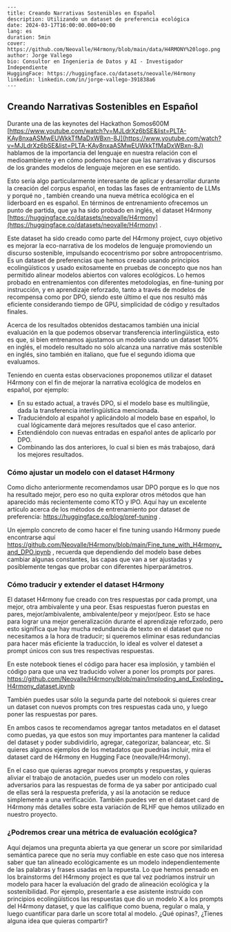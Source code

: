 ```
---
title: Creando Narrativas Sostenibles en Español
description: Utilizando un dataset de preferencia ecológica 
date: 2024-03-17T16:00:00.000+00:00
lang: es
duration: 5min
cover: https://github.com/Neovalle/H4rmony/blob/main/data/H4RMONY%20logo.png
author: Jorge Vallego
bio: Consultor en Ingenieria de Datos y AI - Investigador Independiente
HuggingFace: https://huggingface.co/datasets/neovalle/H4rmony
linkedin: linkedin.com/in/jorge-vallego-391838a6
---
```

## Creando Narrativas Sostenibles en Español

Durante una de las keynotes del Hackathon Somos600M [https://www.youtube.com/watch?v=MJLdrXz6bSE&list=PLTA-KAy8nxaASMwEUWkkTfMaDxWBxn-8J](https://www.youtube.com/watch?v=MJLdrXz6bSE&list=PLTA-KAy8nxaASMwEUWkkTfMaDxWBxn-8J) hablamos de la importancia del lenguaje en nuestra relación con el medioambiente y en cómo podemos hacer que las narrativas y discursos de los grandes modelos de lenguaje mejoren en ese sentido.

Esto sería algo particularmente interesante de aplicar y desarrollar durante la creación del corpus español, en todas las fases de entramiento de LLMs y porqué no , también creando una nueva métrica ecológica en el liderboard en es español. En términos de entrenamiento ofrecemos un punto de partida, que ya ha sido probado en inglés, el dataset H4rmony [https://huggingface.co/datasets/neovalle/H4rmony](https://huggingface.co/datasets/neovalle/H4rmony) .

Este dataset ha sido creado como parte del H4rmony project, cuyo objetivo es mejorar la eco-narrativa de los modelos de lenguaje promoviendo un discurso sostenible, impulsando ecocentrismo por sobre antropocentrismo.  Es un dataset de preferencias que hemos creado usando principios ecolingüísticos y usado exitosamente en pruebas de concepto que nos han permitido alinear modelos abiertos con valores  ecológicos. Lo hemos probado en entrenamientos con diferentes metodologías, en fine-tuning por instrucción, y en aprendizaje reforzado, tanto a través de modelos de recompensa como por DPO, siendo este último el que nos resultó más eficiente considerando tiempo de GPU, simplicidad de código y resultados finales.

Acerca de los resultados obtenidos destacamos también una inicial evaluación en la que podemos observar transferencia interlingüística, esto es que, si bien entrenamos ajustamos un modelo usando un dataset 100% en inglés, el modelo resultado no sólo alcanza una narrative más sostenible en inglés, sino también en italiano, que fue el segundo idioma que evaluamos.

Teniendo en cuenta estas observaciones proponemos utilizar el dataset H4rmony con el fin de mejorar la narrativa ecológica de modelos en español, por ejemplo:

- En su estado actual, a través DPO, si el modelo base es multilingüe,  dada la transferencia interlingüística mencionada.
- Traduciéndolo al español y aplicándolo al modelo base en español, lo cual lógicamente dará mejores resultados que el caso anterior.
- Extendiéndolo con nuevas entradas en español antes de aplicarlo por DPO.
- Combinando las dos anteriores, lo cual si bien es más trabajoso, dará los mejores resultados.
  
 
### Cómo ajustar un modelo con el dataset H4rmony

Como dicho anteriormente recomendamos usar DPO porque es lo que nos ha resultado mejor, pero eso no quita explorar otros métodos que han aparecido más recientemente como KTO y IPO. Aquí hay un excelente artículo acerca de los métodos de entrenamiento por dataset de preferencia: https://huggingface.co/blog/pref-tuning .

Un ejemplo concreto de como hacer el fine tuning usando H4rmony puede encontrarse aquí  https://github.com/Neovalle/H4rmony/blob/main/Fine_tune_with_H4rmony_and_DPO.ipynb , recuerda que dependiendo del modelo base debes cambiar algunas constantes, las capas que van a ser ajustadas y posiblemente tengas que probar con diferentes hiperparámetros.

### Cómo traducir y extender el dataset H4rmony

El dataset H4rmony fue creado con tres respuestas por cada prompt, una mejor, otra ambivalente y una peor. Esas respuestas fueron puestas en pares, mejor/ambivalente, ambivalente/peor y mejor/peor. Esto se hace para lograr una mejor generalización durante el aprendizaje reforzado, pero esto significa que hay mucha redundancia de texto en el dataset que no necesitamos a la hora de traducir; si queremos eliminar esas redundancias para hacer más eficiente la traducción, lo ideal es volver el dateset a prompt únicos con sus tres respectivas respuestas.

En este notebook tienes el código para hacer esa implosión, y también el código para que una vez traducido volver a poner los prompts por pares. https://github.com/Neovalle/H4rmony/blob/main/Imploding_and_Exploding_H4rmony_dataset.ipynb

También puedes usar sólo la segunda parte del notebook si quieres crear un dataset con nuevos prompts con tres respuestas cada uno, y luego poner las respuestas por pares.

En ambos casos te recomendamos agregar tantos metadatos en el dataset como puedas, ya que estos son muy importantes para mantener la calidad del dataset y poder subdividirlo, agregar, categorizar, balancear, etc. Si quieres algunos ejemplos de los metadatos que puedrías incluir, mira el dataset card de H4rmony en Hugging Face (neovalle/H4rmony).

En el caso que quieras agregar nuevos prompts y respuestas, y quieras aliviar el trabajo de anotación, puedes user un modelo con roles adversarios para las respuestas de forma de ya saber por anticipado cual de ellas será la respuesta preferida, y así la anotación se reduce simplemente a una verificación. También puedes ver en el dataset card de H4rmony más detalles sobre esta variación de RLHF que hemos utilizado en nuestro proyecto.


### ¿Podremos crear una métrica de evaluación ecológica?

Aquí dejamos una pregunta abierta ya que generar un score por similaridad semántica parece que no sería muy confiable en este caso que nos interesa saber que tan alineado ecológicamente es un modelo independientemente de las palabras y frases usadas en la repuesta. Lo que hemos pensado en los brainstorms del H4rmony project es que tal vez podríamos instruir un modelo para hacer la evaluación del grado de alineación ecológica y la sostenibilidad. Por ejemplo, presentarle a ese asistente instruido con principios ecolingüísticos las respuestas que dio un modelo X a los prompts del H4rmony dataset, y que las califique como buena, regular o mala, y luego cuantificar para darle un score total al modelo. 
¿Qué opinas?, ¿Tienes alguna idea que quieras compartir? 







